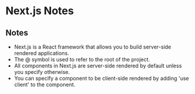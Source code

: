 # Next.js Notes

## Notes

- Next.js is a React framework that allows you to build server-side rendered applications.
- The @ symbol is used to refer to the root of the project.
- All components in Next.js are server-side rendered by default unless you specify otherwise.
- You can specify a component to be client-side rendered by adding 'use client' to the component.
